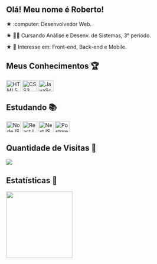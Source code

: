 <h2>Olá! Meu nome é Roberto!</h1>
<p> ★ :computer: Desenvolvedor Web. </p>
<p> ★ 👨‍🎓 Cursando Análise e Desenv. de Sistemas, 3° periodo. </p>
<p> ★ 🎯 Interesse em: Front-end, Back-end e Mobile. </p>

## Meus Conhecimentos :trophy: 
<div style="display: inline-block;">
  <img align="center" title="HTML5" alt="HTML5" height="30" width="40" src="https://cdn.jsdelivr.net/gh/devicons/devicon/icons/html5/html5-original.svg" />
  <img align="center"  title="CSS3" alt="CSS3" height="30" width="40" src="https://cdn.jsdelivr.net/gh/devicons/devicon/icons/css3/css3-original.svg" />
  <img align="center" alt="JavaScript" height="30" width="40" src="https://cdn.jsdelivr.net/gh/devicons/devicon/icons/javascript/javascript-plain.svg" />
</div>

## Estudando :books:  
<div style="display: inline-block;">
  <img align="center" alt="NodeJS" height="30" width="40" src="https://icongr.am/devicon/nodejs-original.svg?size=40&color=currentColor" />
  <img align="center" alt="ReactJS" height="30" width="40" src="https://cdn.jsdelivr.net/gh/devicons/devicon/icons/react/react-original.svg" />
  <img align="center" alt="NextJS" height="30" width="40" src="https://cdn.jsdelivr.net/gh/devicons/devicon/icons/nextjs/nextjs-original-wordmark.svg" />
  <img align="center" alt="PostgreSQL" height="30" width="40" src="https://cdn.jsdelivr.net/gh/devicons/devicon/icons/postgresql/postgresql-plain-wordmark.svg" />
</div>
 
## Quantidade de Visitas :mag_right:  <br>
<p align="left"> 
  <img align="center" src="https://profile-counter.glitch.me/byrcvf/count.svg" />
</p>
 
## Estatísticas :mag_right:  <br>
<div>
  <img height="180em" src="https://github-readme-stats.vercel.app/api?username=ircvf&show_icons=true&theme=dracula"/>  
</div>
 
